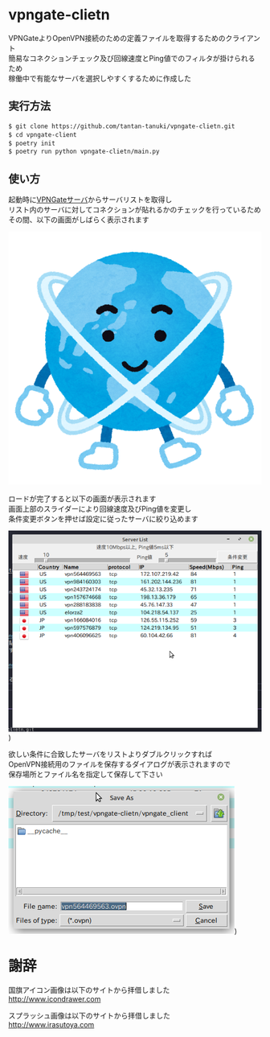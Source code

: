 # vpngate-clietn

VPNGateよりOpenVPN接続のための定義ファイルを取得するためのクライアント  
簡易なコネクションチェック及び回線速度とPing値でのフィルタが掛けられるため  
稼働中で有能なサーバを選択しやすくするために作成した

## 実行方法

```bash
$ git clone https://github.com/tantan-tanuki/vpngate-clietn.git
$ cd vpngate-client
$ poetry init
$ poetry run python vpngate-clietn/main.py
```

## 使い方

起動時に[VPNGateサーバ](https://www.vpngate.net/ja/)からサーバリストを取得し  
リスト内のサーバに対してコネクションが貼れるかのチェックを行っているため  
その間、以下の画面がしばらく表示されます

![スプラッシュ画像](resources/splash.png)

ロードが完了すると以下の画面が表示されます  
画面上部のスライダーにより回線速度及びPing値を変更し  
条件変更ボタンを押せば設定に従ったサーバに絞り込めます

![リスト画面](doc/Screenshot_1.png))

欲しい条件に合致したサーバをリストよりダブルクリックすれば  
OpenVPN接続用のファイルを保存するダイアログが表示されますので  
保存場所とファイル名を指定して保存して下さい

![ダイアログ画面](doc/Screenshot_2.png))

# 謝辞

国旗アイコン画像は以下のサイトから拝借しました  
http://www.icondrawer.com

スプラッシュ画像は以下のサイトから拝借しました  
http://www.irasutoya.com
